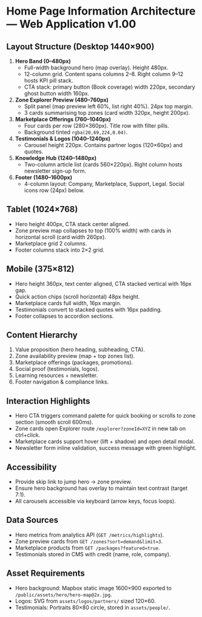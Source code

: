 # Home Page Information Architecture — Web Application v1.00

## Layout Structure (Desktop 1440×900)
1. **Hero Band (0–480px)**
   - Full-width background hero (map overlay). Height 480px.
   - 12-column grid. Content spans columns 2–8. Right column 9–12 hosts KPI pill stack.
   - CTA stack: primary button (Book coverage) width 220px, secondary ghost button width 160px.
2. **Zone Explorer Preview (480–760px)**
   - Split panel (map preview left 60%, list right 40%). 24px top margin.
   - 3 cards summarising top zones (card width 320px, height 200px).
3. **Marketplace Offerings (760–1040px)**
   - Four cards per row (280×360px). Title row with filter pills.
   - Background tinted `rgba(20,69,224,0.04)`.
4. **Testimonials & Logos (1040–1240px)**
   - Carousel height 220px. Contains partner logos (120×60px) and quotes.
5. **Knowledge Hub (1240–1480px)**
   - Two-column article list (cards 560×220px). Right column hosts newsletter sign-up form.
6. **Footer (1480–1600px)**
   - 4-column layout: Company, Marketplace, Support, Legal. Social icons row (24px) below.

## Tablet (1024×768)
- Hero height 400px, CTA stack center aligned.
- Zone preview map collapses to top (100% width) with cards in horizontal scroll (card width 260px).
- Marketplace grid 2 columns.
- Footer columns stack into 2×2 grid.

## Mobile (375×812)
- Hero height 360px, text center aligned, CTA stacked vertical with 16px gap.
- Quick action chips (scroll horizontal) 48px height.
- Marketplace cards full width, 16px margin.
- Testimonials convert to stacked quotes with 16px padding.
- Footer collapses to accordion sections.

## Content Hierarchy
1. Value proposition (hero heading, subheading, CTA).
2. Zone availability preview (map + top zones list).
3. Marketplace offerings (packages, promotions).
4. Social proof (testimonials, logos).
5. Learning resources + newsletter.
6. Footer navigation & compliance links.

## Interaction Highlights
- Hero CTA triggers command palette for quick booking or scrolls to zone section (smooth scroll 600ms).
- Zone cards open Explorer route `/explorer?zoneId=XYZ` in new tab on ctrl+click.
- Marketplace cards support hover (lift + shadow) and open detail modal.
- Newsletter form inline validation, success message with green highlight.

## Accessibility
- Provide skip link to jump hero → zone preview.
- Ensure hero background has overlay to maintain text contrast (target 7:1).
- All carousels accessible via keyboard (arrow keys, focus loops).

## Data Sources
- Hero metrics from analytics API (`GET /metrics/highlights`).
- Zone preview cards from `GET /zones?sort=demand&limit=3`.
- Marketplace products from `GET /packages?featured=true`.
- Testimonials stored in CMS with credit (name, role, company).

## Asset Requirements
- Hero background: Mapbox static image 1600×900 exported to `/public/assets/hero/hero-map@2x.jpg`.
- Logos: SVG from `assets/logos/partners/` sized 120×60.
- Testimonials: Portraits 80×80 circle, stored in `assets/people/`.
